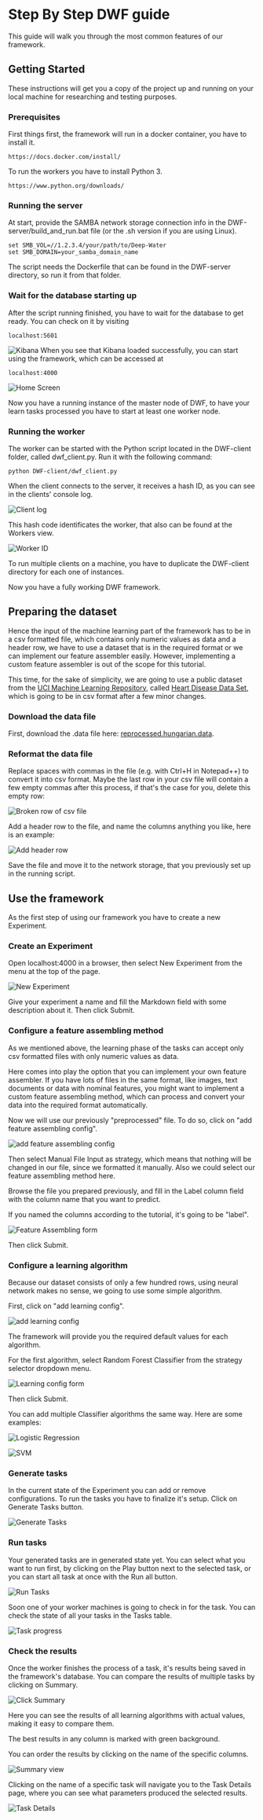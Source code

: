 # Step By Step DWF guide

This guide will walk you through the most common features of our framework.

## Getting Started

These instructions will get you a copy of the project up and running on your local machine for researching and testing purposes.

### Prerequisites

First things first, the framework will run in a docker container, you have to install it.

```
https://docs.docker.com/install/
```

To run the workers you have to install Python 3.

```
https://www.python.org/downloads/
```

### Running the server

At start, provide the SAMBA network storage connection info in the DWF-server/build_and_run.bat file (or the .sh version if you are using Linux).

```
set SMB_VOL=//1.2.3.4/your/path/to/Deep-Water
set SMB_DOMAIN=your_samba_domain_name
```

The script needs the Dockerfile that can be found in the DWF-server directory, so run it from that folder.

### Wait for the database starting up

After the script running finished, you have to wait for the database to get ready. You can check on it by visiting

```
localhost:5601
```
![Kibana](guide_images/pic_01.png)
When you see that Kibana loaded successfully, you can start using the framework, which can be accessed at

```
localhost:4000
```
![Home Screen](guide_images/pic_02.png)

Now you have a running instance of the master node of DWF, to have your learn tasks processed you have to start at least one worker node.

### Running the worker

The worker can be started with the Python script located in the DWF-client folder, called dwf_client.py. Run it with the following command:

```
python DWF-client/dwf_client.py
```

When the client connects to the server, it receives a hash ID, as you can see in the clients' console log.

![Client log](guide_images/pic_14.png)

This hash code identificates the worker, that also can be found at the Workers view.

![Worker ID](guide_images/pic_15.png)

To run multiple clients on a machine, you have to duplicate the DWF-client directory for each one of instances.

Now you have a fully working DWF framework.

## Preparing the dataset

Hence the input of the machine learning part of the framework has to be in a csv formatted file, which contains only numeric values as data and a header row, we have to use a dataset that is in the required format or we can implement our feature assembler easily.
However, implementing a custom feature assembler is out of the scope for this tutorial.

This time, for the sake of simplicity, we are going to use a public dataset from the [UCI Machine Learning Repository](https://archive.ics.uci.edu/ml/datasets.php), called [Heart Disease Data Set](https://archive.ics.uci.edu/ml/datasets/Heart+Disease), which is going to be in csv format after a few minor changes.

### Download the data file

First, download the .data file here: [reprocessed.hungarian.data](https://archive.ics.uci.edu/ml/machine-learning-databases/heart-disease/reprocessed.hungarian.data).

### Reformat the data file

Replace spaces with commas in the file (e.g. with Ctrl+H in Notepad++) to convert it into csv format. Maybe the last row in your csv file will contain a few empty commas after this process, if that's the case for you, delete this empty row:

![Broken row of csv file](guide_images/pic_00.png)

Add a header row to the file, and name the columns anything you like, here is an example:

![Add header row](guide_images/pic_13.png)

Save the file and move it to the network storage, that you previously set up in the running script.

## Use the framework

As the first step of using our framework you have to create a new Experiment.

### Create an Experiment

Open localhost:4000 in a browser, then select New Experiment from the menu at the top of the page.

![New Experiment](guide_images/pic_03.png)

Give your experiment a name and fill the Markdown field with some description about it. Then click Submit.

### Configure a feature assembling method

As we mentioned above, the learning phase of the tasks can accept only csv formatted files with only numeric values as data.

Here comes into play the option that you can implement your own feature assembler. If you have lots of files in the same format, like images, text documents or data with nominal features, you might want to implement a custom feature assembling method, which can process and convert your data into the required format automatically.

Now we will use our previously "preprocessed" file. To do so, click on "add feature assembling config".

![add feature assembling config](guide_images/pic_04.png)

Then select Manual File Input as strategy, which means that nothing will be changed in our file, since we formatted it manually. Also we could select our feature assembling method here.

Browse the file you prepared previously, and fill in the Label column field with the column name that you want to predict.

If you named the columns according to the tutorial, it's going to be "label".

![Feature Assembling form](guide_images/pic_05.png)

Then click Submit.

### Configure a learning algorithm

Because our dataset consists of only a few hundred rows, using neural network makes no sense, we going to use some simple algorithm.

First, click on "add learning config".

![add learning config](guide_images/pic_06.png)

The framework will provide you the required default values for each algorithm.

For the first algorithm, select Random Forest Classifier from the strategy selector dropdown menu.

![Learning config form](guide_images/pic_07.png)

Then click Submit.

You can add multiple Classifier algorithms the same way. Here are some examples:

![Logistic Regression](guide_images/pic_16.png)

![SVM](guide_images/pic_17.png)

### Generate tasks

In the current state of the Experiment you can add or remove configurations. To run the tasks you have to finalize it's setup. Click on Generate Tasks button.

![Generate Tasks](guide_images/pic_08.png)

### Run tasks

Your generated tasks are in generated state yet. You can select what you want to run first, by clicking on the Play button next to the selected task, or you can start all task at once with the Run all button.

![Run Tasks](guide_images/pic_09.png)

Soon one of your worker machines is going to check in for the task. You can check the state of all your tasks in the Tasks table.

![Task progress](guide_images/pic_10.png)

### Check the results

Once the worker finishes the process of a task, it's results being saved in the framework's database. You can compare the results of multiple tasks by clicking on Summary.

![Click Summary](guide_images/pic_11.png)

Here you can see the results of all learning algorithms with actual values, making it easy to compare them.

The best results in any column is marked with green background.

You can order the results by clicking on the name of the specific columns.

![Summary view](guide_images/pic_12.png)

Clicking on the name of a specific task will navigate you to the Task Details page, where you can see what parameters produced the selected results.

![Task Details](guide_images/pic_18.png)
